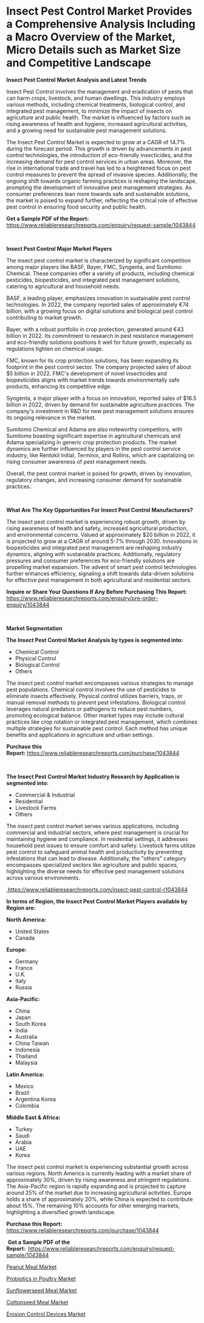 <p><h1>Insect Pest Control Market Provides a Comprehensive Analysis Including a Macro Overview of the Market, Micro Details such as Market Size and Competitive Landscape</h1></p><p><strong>Insect Pest Control Market Analysis and Latest Trends</strong></p>
<p><p>Insect Pest Control involves the management and eradication of pests that can harm crops, livestock, and human dwellings. This industry employs various methods, including chemical treatments, biological control, and integrated pest management, to minimize the impact of insects on agriculture and public health. The market is influenced by factors such as rising awareness of health and hygiene, increased agricultural activities, and a growing need for sustainable pest management solutions.</p><p>The Insect Pest Control Market is expected to grow at a CAGR of 14.7% during the forecast period. This growth is driven by advancements in pest control technologies, the introduction of eco-friendly insecticides, and the increasing demand for pest control services in urban areas. Moreover, the rise in international trade and travel has led to a heightened focus on pest control measures to prevent the spread of invasive species. Additionally, the ongoing shift towards organic farming practices is reshaping the landscape, prompting the development of innovative pest management strategies. As consumer preferences lean more towards safe and sustainable solutions, the market is poised to expand further, reflecting the critical role of effective pest control in ensuring food security and public health.</p></p>
<p><strong>Get a Sample PDF of the Report:&nbsp;</strong> <a href="https://www.reliableresearchreports.com/enquiry/request-sample/1043844?utm_campaign=7&utm_medium=2&utm_source=Github&utm_content=ia&utm_term=30032025&utm_id=insect-pest-control">https://www.reliableresearchreports.com/enquiry/request-sample/1043844</a></p>
<p>&nbsp;</p>
<p><strong>Insect Pest Control Major Market Players</strong></p>
<p><p>The insect pest control market is characterized by significant competition among major players like BASF, Bayer, FMC, Syngenta, and Sumitomo Chemical. These companies offer a variety of products, including chemical pesticides, biopesticides, and integrated pest management solutions, catering to agricultural and household needs.</p><p>BASF, a leading player, emphasizes innovation in sustainable pest control technologies. In 2022, the company reported sales of approximately €74 billion, with a growing focus on digital solutions and biological pest control contributing to market growth.</p><p>Bayer, with a robust portfolio in crop protection, generated around €43 billion in 2022. Its commitment to research in pest resistance management and eco-friendly solutions positions it well for future growth, especially as regulations tighten on chemical usage.</p><p>FMC, known for its crop protection solutions, has been expanding its footprint in the pest control sector. The company projected sales of about $5 billion in 2022. FMC's development of novel insecticides and biopesticides aligns with market trends towards environmentally safe products, enhancing its competitive edge.</p><p>Syngenta, a major player with a focus on innovation, reported sales of $16.5 billion in 2022, driven by demand for sustainable agriculture practices. The company's investment in R&D for new pest management solutions ensures its ongoing relevance in the market.</p><p>Sumitomo Chemical and Adama are also noteworthy competitors, with Sumitomo boasting significant expertise in agricultural chemicals and Adama specializing in generic crop protection products. The market dynamics are further influenced by players in the pest control service industry, like Rentokil Initial, Terminix, and Rollins, which are capitalizing on rising consumer awareness of pest management needs.</p><p>Overall, the pest control market is poised for growth, driven by innovation, regulatory changes, and increasing consumer demand for sustainable practices.</p></p>
<p>&nbsp;</p>
<p><strong>What Are The Key Opportunities For Insect Pest Control Manufacturers?</strong></p>
<p><p>The insect pest control market is experiencing robust growth, driven by rising awareness of health and safety, increased agricultural production, and environmental concerns. Valued at approximately $20 billion in 2022, it is projected to grow at a CAGR of around 5-7% through 2030. Innovations in biopesticides and integrated pest management are reshaping industry dynamics, aligning with sustainable practices. Additionally, regulatory pressures and consumer preferences for eco-friendly solutions are propelling market expansion. The advent of smart pest control technologies further enhances efficiency, signaling a shift towards data-driven solutions for effective pest management in both agricultural and residential sectors.</p></p>
<p><strong>Inquire or Share Your Questions If Any Before Purchasing This Report:</strong> <a href="https://www.reliableresearchreports.com/enquiry/pre-order-enquiry/1043844?utm_campaign=7&utm_medium=2&utm_source=Github&utm_content=ia&utm_term=30032025&utm_id=insect-pest-control">https://www.reliableresearchreports.com/enquiry/pre-order-enquiry/1043844</a></p>
<p>&nbsp;</p>
<p><strong>Market Segmentation</strong></p>
<p><strong>The Insect Pest Control Market Analysis by types is segmented into:</strong></p>
<p><ul><li>Chemical Control</li><li>Physical Control</li><li>Biological Control</li><li>Others</li></ul></p>
<p><p>The insect pest control market encompasses various strategies to manage pest populations. Chemical control involves the use of pesticides to eliminate insects effectively. Physical control utilizes barriers, traps, or manual removal methods to prevent pest infestations. Biological control leverages natural predators or pathogens to reduce pest numbers, promoting ecological balance. Other market types may include cultural practices like crop rotation or integrated pest management, which combines multiple strategies for sustainable pest control. Each method has unique benefits and applications in agriculture and urban settings.</p></p>
<p><strong>Purchase this Report:&nbsp;</strong><a href="https://www.reliableresearchreports.com/purchase/1043844?utm_campaign=7&utm_medium=2&utm_source=Github&utm_content=ia&utm_term=30032025&utm_id=insect-pest-control">https://www.reliableresearchreports.com/purchase/1043844</a></p>
<p>&nbsp;</p>
<p><strong>The Insect Pest Control Market Industry Research by Application is segmented into:</strong></p>
<p><ul><li>Commercial & Industrial</li><li>Residential</li><li>Livestock Farms</li><li>Others</li></ul></p>
<p><p>The insect pest control market serves various applications, including commercial and industrial sectors, where pest management is crucial for maintaining hygiene and compliance. In residential settings, it addresses household pest issues to ensure comfort and safety. Livestock farms utilize pest control to safeguard animal health and productivity by preventing infestations that can lead to disease. Additionally, the "others" category encompasses specialized sectors like agriculture and public spaces, highlighting the diverse needs for effective pest management solutions across various environments.</p></p>
<p><a href="https://www.reliableresearchreports.com/insect-pest-control-r1043844?utm_campaign=7&utm_medium=2&utm_source=Github&utm_content=ia&utm_term=30032025&utm_id=insect-pest-control">&nbsp;https://www.reliableresearchreports.com/insect-pest-control-r1043844</a></p>
<p><strong>In terms of Region, the Insect Pest Control Market Players available by Region are:</strong></p>
<p>
    <p> <strong> North America: </strong>
        <ul>
            <li>United States</li>
            <li>Canada</li>
        </ul>
        </p> 
    <p> <strong> Europe: </strong>
        <ul>
            <li>Germany</li>
            <li>France</li>
            <li>U.K.</li>
            <li>Italy</li>
            <li>Russia</li>
        </ul>
        </p> 
    <p> <strong> Asia-Pacific: </strong>
        <ul>
            <li>China</li>
            <li>Japan</li>
            <li>South Korea</li>
            <li>India</li>
            <li>Australia</li>
            <li>China Taiwan</li>
            <li>Indonesia</li>
            <li>Thailand</li>
            <li>Malaysia</li>
        </ul>
        </p> 
    <p> <strong> Latin America: </strong>
        <ul>
            <li>Mexico</li>
            <li>Brazil</li>
            <li>Argentina Korea</li>
            <li>Colombia</li>
        </ul>
        </p> 
    <p> <strong> Middle East & Africa: </strong>
        <ul>
            <li>Turkey</li>
            <li>Saudi</li>
            <li>Arabia</li>
            <li>UAE</li>
            <li>Korea</li>
        </ul>
    </p>
    </p>
<p><p>The insect pest control market is experiencing substantial growth across various regions. North America is currently leading with a market share of approximately 30%, driven by rising awareness and stringent regulations. The Asia-Pacific region is rapidly expanding and is projected to capture around 25% of the market due to increasing agricultural activities. Europe holds a share of approximately 20%, while China is expected to contribute about 15%. The remaining 10% accounts for other emerging markets, highlighting a diversified growth landscape.</p></p>
<p><strong>Purchase this Report: </strong><a href="https://www.reliableresearchreports.com/purchase/1043844?utm_campaign=7&utm_medium=2&utm_source=Github&utm_content=ia&utm_term=30032025&utm_id=insect-pest-control">https://www.reliableresearchreports.com/purchase/1043844</a></p>
<p>&nbsp;<strong>Get a Sample PDF of the Report:&nbsp;&nbsp;</strong><a href="https://www.reliableresearchreports.com/enquiry/request-sample/1043844?utm_campaign=7&utm_medium=2&utm_source=Github&utm_content=ia&utm_term=30032025&utm_id=insect-pest-control">https://www.reliableresearchreports.com/enquiry/request-sample/1043844</a></p>
<p><strong></strong></p>
<p><p><a href="https://github.com/joubehobock75/Market-Research-Report-List-1/blob/main/peanut-meal-market.md?utm_campaign=7&utm_medium=2&utm_source=Github&utm_content=ia&utm_term=30032025&utm_id=insect-pest-control">Peanut Meal Market</a></p><p><a href="https://github.com/vigatoimrene04/Market-Research-Report-List-1/blob/main/probiotics-in-poultry-market.md?utm_campaign=7&utm_medium=2&utm_source=Github&utm_content=ia&utm_term=30032025&utm_id=insect-pest-control">Probiotics in Poultry Market</a></p><p><a href="https://github.com/ozolsgasko02/Market-Research-Report-List-1/blob/main/sunflowerseed-meal-market.md?utm_campaign=7&utm_medium=2&utm_source=Github&utm_content=ia&utm_term=30032025&utm_id=insect-pest-control">Sunflowerseed Meal Market</a></p><p><a href="https://github.com/supashcriana/Market-Research-Report-List-1/blob/main/cottonseed-meal-market.md?utm_campaign=7&utm_medium=2&utm_source=Github&utm_content=ia&utm_term=30032025&utm_id=insect-pest-control">Cottonseed Meal Market</a></p><p><a href="https://github.com/gasiorgary79/Market-Research-Report-List-1/blob/main/erosion-control-devices-market.md?utm_campaign=7&utm_medium=2&utm_source=Github&utm_content=ia&utm_term=30032025&utm_id=insect-pest-control">Erosion Control Devices Market</a></p></p>